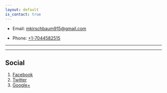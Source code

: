 ```yaml
---
layout: default
is_contact: true
---
```


* Email: [mkirschbaum915@gmail.com](mailto:mkirschbaum915@gmail.com)

* Phone: [+1-7044582515](tel:+1-7044582515)

---

<!-- ## Mailing Address

> 221B, Baker Street
>
> London
>
> United Kingdom -->

---

## Social

1. [Facebook](#)
2. [Twitter](#)
3. [Google+](#)
